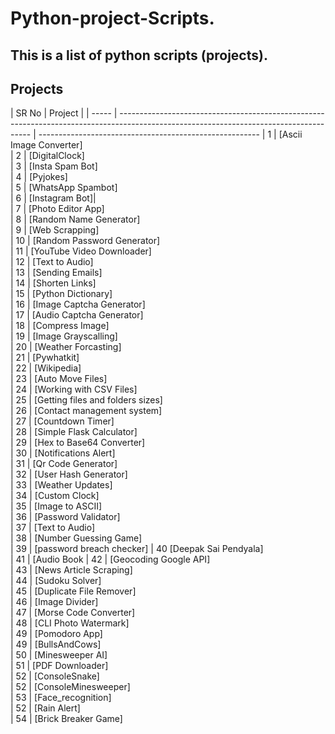 ﻿# Python-project-Scripts.

## This is a list of python scripts (projects).

## Projects

| SR No | Project                                                                                                                                                                                  |
| ----- | -------------------------------------------------------------------------------------------------------------------------------------- | ------------------------------------------------------- 
| 1     | [Ascii Image Converter]                
| 2     | [DigitalClock]            
| 3     | [Insta Spam Bot]                 
| 4     | [Pyjokes]                  
| 5     | [WhatsApp Spambot]                
| 6     | [Instagram Bot]|                 
| 7     | [Photo Editor App]                  
| 8     | [Random Name Generator]             
| 9     | [Web Scrapping]                  
| 10    | [Random Password Generator]        
| 11    | [YouTube Video Downloader]         
| 12    | [Text to Audio]        
| 13    | [Sending Emails]        
| 14    | [Shorten Links]        
| 15    | [Python Dictionary]               
| 16    | [Image Captcha Generator]                  
| 17    | [Audio Captcha Generator]                 
| 18    | [Compress Image]                          
| 19    | [Image Grayscalling]                      
| 20    | [Weather Forcasting]                                             
| 21    | [Pywhatkit]                         
| 22    | [Wikipedia]      
| 23    | [Auto Move Files]                                           
| 24    | [Working with CSV Files]                                            
| 25    | [Getting files and folders sizes]                                       
| 26    | [Contact management system]                                                
| 27    | [Countdown Timer]                                         
| 28    | [Simple Flask Calculator]                                           
| 29    | [Hex to Base64 Converter]                                                
| 30    | [Notifications Alert]                                                                           
| 31    | [Qr Code Generator]                                     
| 32    | [User Hash Generator]                                         
| 33    | [Weather Updates]        
| 34    | [Custom Clock]       
| 35    | [Image to ASCII]                  
| 36    | [Password Validator]   
| 37    | [Text to Audio]        
| 38    | [Number Guessing Game]      
| 39  | [password breach checker]
| 40     [Deepak Sai Pendyala]                                            
| 41    | [Audio Book
| 42    | [Geocoding Google API]                                      
| 43    | [News Article Scraping]                                                 
| 44    | [Sudoku Solver]                                                           
| 45    | [Duplicate File Remover]                                                        
| 46    |  [Image Divider]                                                                
| 47    |  [Morse Code Converter]                                                                 
| 48    | [CLI Photo Watermark]                                                     
| 49    | [Pomodoro App]                                                      
| 49    | [BullsAndCows]                                                                                  
| 50    | [Minesweeper AI]                                                                                
| 51    | [PDF Downloader]                                              
| 52    | [ConsoleSnake]                                                
| 52    | [ConsoleMinesweeper]                                                                  
| 53    | [Face_recognition]                                                                        
| 52    | [Rain Alert]                                                                    
| 54    | [Brick Breaker Game]                                                                          

